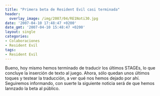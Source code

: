 ```yaml
---
title: "Primera beta de Resident Evil casi terminada"
header:
  overlay_image: /img/2007/04/RE1Noti30.jpg
date: '2007-04-10 17:48:47 +0200'
date_gmt: '2007-04-10 15:48:47 +0200'
layout: single
categories:
- Colaboraciones
- Resident Evil
tags:
- Resident Evil
---
```

Bueno, hoy mismo hemos terminado de traducir los últimos STAGEs, lo que 
concluye la inserción de texto al juego. Ahora, sólo quedan unos últimos 
toques y testear la traducción, a ver qué nos hemos dejado por ahí. Seguiremos 
informando, con suerte la siguiente noticia será de que hemos lannzado la beta al público.
